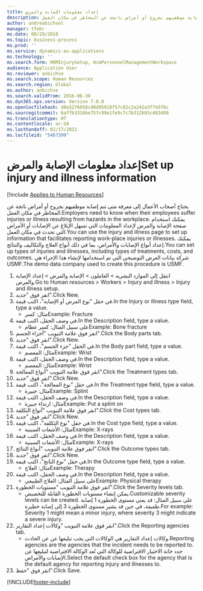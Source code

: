 ```yaml
---
title: إعداد معلومات الإصابة والمرض
description: يحتاج أصحاب الأعمال إلى معرفة متى تتم إصابة موظفيهم بجروح أو أمراض ناتجة عن المخاطر في مكان العمل.
author: andreabichsel
manager: tfehr
ms.date: 08/29/2018
ms.topic: business-process
ms.prod: ''
ms.service: dynamics-ax-applications
ms.technology: ''
ms.search.form: HRMInjurySetup, HcmPersonnelManagementWorkspace
audience: Application User
ms.reviewer: anbichse
ms.search.scope: Human Resources
ms.search.region: Global
ms.author: anbichse
ms.search.validFrom: 2016-06-30
ms.dyn365.ops.version: Version 7.0.0
ms.openlocfilehash: d8e5276958cd0d95918f57c82c2a242a3f745f6c
ms.sourcegitcommit: 6affb3316be757c99e1fe9c7c7b312b93c483408
ms.translationtype: HT
ms.contentlocale: ar-SA
ms.lasthandoff: 02/17/2021
ms.locfileid: "5467399"
---
```

# <a name="set-up-injury-and-illness-information"></a><span data-ttu-id="94672-103">إعداد معلومات الإصابة والمرض</span><span class="sxs-lookup"><span data-stu-id="94672-103">Set up injury and illness information</span></span>

[!include [Applies to Human Resources](../includes/applies-to-hr.md)]



<span data-ttu-id="94672-104">يحتاج أصحاب الأعمال إلى معرفة متى تتم إصابة موظفيهم بجروح أو أمراض ناتجة عن المخاطر في مكان العمل.</span><span class="sxs-lookup"><span data-stu-id="94672-104">Employers need to know when their employees suffer injuries or illness resulting from hazards in the workplace.</span></span> <span data-ttu-id="94672-105">يمكنك استخدام صفحة الإصابة والمرض لإعداد المعلومات التي تسهل الإبلاغ عن الإصابات أو الأمراض التي تحدث في مكان العمل.</span><span class="sxs-lookup"><span data-stu-id="94672-105">You can use the injury and illness page to set up information that facilitates reporting work-place injuries or illnesses.</span></span> <span data-ttu-id="94672-106">يمكنك إعداد أنواع الإصابات والأمراض، بما في ذلك أنواع العلاج والتكاليف والنتائج.</span><span class="sxs-lookup"><span data-stu-id="94672-106">You can set up types of injuries and illnesses, including types of treatments, costs, and outcomes.</span></span> <span data-ttu-id="94672-107">شركة بيانات العرض التوضيحي التي تم استخدامها لإنشاء هذا الإجراء هي USMF.</span><span class="sxs-lookup"><span data-stu-id="94672-107">The demo data company used to create this procedure is USMF.</span></span>

1. <span data-ttu-id="94672-108">انتقل إلى الموارد البشرية > العاملون‬ > الإصابة والمرض > إعداد الإصابة والمرض.</span><span class="sxs-lookup"><span data-stu-id="94672-108">Go to Human resources > Workers > Injury and illness > Injury and illness setup.</span></span>
2. <span data-ttu-id="94672-109">انقر فوق "جديد".</span><span class="sxs-lookup"><span data-stu-id="94672-109">Click New.</span></span>
3. <span data-ttu-id="94672-110">في حقل "نوع المرض أو الإصابة"، اكتب قيمة.</span><span class="sxs-lookup"><span data-stu-id="94672-110">In the Injury or illness type field, type a value.</span></span>
    * <span data-ttu-id="94672-111">مثال: كسر</span><span class="sxs-lookup"><span data-stu-id="94672-111">Example: Fracture</span></span>  
4. <span data-ttu-id="94672-112">في وصف الحقل، اكتب قيمة.</span><span class="sxs-lookup"><span data-stu-id="94672-112">In the Description field, type a value.</span></span>
    * <span data-ttu-id="94672-113">على سبيل المثال: كسر عظام</span><span class="sxs-lookup"><span data-stu-id="94672-113">Example: Bone fracture</span></span>  
5. <span data-ttu-id="94672-114">انقر فوق علامة التبويب "أجزاء الجسم".</span><span class="sxs-lookup"><span data-stu-id="94672-114">Click the Body parts tab.</span></span>
6. <span data-ttu-id="94672-115">انقر فوق "جديد".</span><span class="sxs-lookup"><span data-stu-id="94672-115">Click New.</span></span>
7. <span data-ttu-id="94672-116">في الحقل "جزء الجسم"، اكتب قيمة.</span><span class="sxs-lookup"><span data-stu-id="94672-116">In the Body part field, type a value.</span></span>
    * <span data-ttu-id="94672-117">مثال: المعصم</span><span class="sxs-lookup"><span data-stu-id="94672-117">Example: Wrist</span></span>  
8. <span data-ttu-id="94672-118">في وصف الحقل، اكتب قيمة.</span><span class="sxs-lookup"><span data-stu-id="94672-118">In the Description field, type a value.</span></span>
    * <span data-ttu-id="94672-119">مثال: المعصم</span><span class="sxs-lookup"><span data-stu-id="94672-119">Example: Wrist</span></span>  
9. <span data-ttu-id="94672-120">انقر فوق علامة التبويب "أنواع المعالجة".</span><span class="sxs-lookup"><span data-stu-id="94672-120">Click the Treatment types tab.</span></span>
10. <span data-ttu-id="94672-121">انقر فوق "جديد".</span><span class="sxs-lookup"><span data-stu-id="94672-121">Click New.</span></span>
11. <span data-ttu-id="94672-122">في حقل "نوع المعالجة"، اكتب قيمة.</span><span class="sxs-lookup"><span data-stu-id="94672-122">In the Treatment type field, type a value.</span></span>
    * <span data-ttu-id="94672-123">مثال: جبيرة</span><span class="sxs-lookup"><span data-stu-id="94672-123">Example: Splint</span></span>  
12. <span data-ttu-id="94672-124">في وصف الحقل، اكتب قيمة.</span><span class="sxs-lookup"><span data-stu-id="94672-124">In the Description field, type a value.</span></span>
    * <span data-ttu-id="94672-125">مثال: ارتداء جبيرة</span><span class="sxs-lookup"><span data-stu-id="94672-125">Example: Put a splint on</span></span>  
13. <span data-ttu-id="94672-126">انقر فوق علامة التبويب "أنواع التكلفة‬".</span><span class="sxs-lookup"><span data-stu-id="94672-126">Click the Cost types tab.</span></span>
14. <span data-ttu-id="94672-127">انقر فوق "جديد".</span><span class="sxs-lookup"><span data-stu-id="94672-127">Click New.</span></span>
15. <span data-ttu-id="94672-128">في حقل "نوع التكلفة"، اكتب قيمة.</span><span class="sxs-lookup"><span data-stu-id="94672-128">In the Cost type field, type a value.</span></span>
    * <span data-ttu-id="94672-129">مثال: الأشعات السينية</span><span class="sxs-lookup"><span data-stu-id="94672-129">Example: X-rays</span></span>  
16. <span data-ttu-id="94672-130">في وصف الحقل، اكتب قيمة.</span><span class="sxs-lookup"><span data-stu-id="94672-130">In the Description field, type a value.</span></span>
    * <span data-ttu-id="94672-131">مثال: الأشعات السينية</span><span class="sxs-lookup"><span data-stu-id="94672-131">Example: X-rays</span></span>  
17. <span data-ttu-id="94672-132">انقر فوق علامة التبويب "أنواع النتائج".</span><span class="sxs-lookup"><span data-stu-id="94672-132">Click the Outcome types tab.</span></span>
18. <span data-ttu-id="94672-133">انقر فوق "جديد".</span><span class="sxs-lookup"><span data-stu-id="94672-133">Click New.</span></span>
19. <span data-ttu-id="94672-134">في حقل "نوع الناتج"، اكتب قيمة.</span><span class="sxs-lookup"><span data-stu-id="94672-134">In the Outcome type field, type a value.</span></span>
    * <span data-ttu-id="94672-135">مثال: العلاج</span><span class="sxs-lookup"><span data-stu-id="94672-135">Example: Therapy</span></span>  
20. <span data-ttu-id="94672-136">في وصف الحقل، اكتب قيمة.</span><span class="sxs-lookup"><span data-stu-id="94672-136">In the Description field, type a value.</span></span>
    * <span data-ttu-id="94672-137">على سبيل المثال: العلاج الطبيعي</span><span class="sxs-lookup"><span data-stu-id="94672-137">Example: Physical therapy</span></span>  
21. <span data-ttu-id="94672-138">انقر فوق علامة التبويب "مستويات الخطورة".</span><span class="sxs-lookup"><span data-stu-id="94672-138">Click the Severity levels tab.</span></span>
    * <span data-ttu-id="94672-139">يمكن إنشاء مستويات الخطورة القابلة للتخصيص.</span><span class="sxs-lookup"><span data-stu-id="94672-139">Customizable severity levels can be created.</span></span> <span data-ttu-id="94672-140">على سبيل المثال: قد يعني مستوى الخطورة 1 إصابة طفيفة، في حين قد يشير مستوى الخطورة 3 إلى إصابة خطيرة.</span><span class="sxs-lookup"><span data-stu-id="94672-140">For example: Severity 1 might mean a minor injury, where severity 3 might indicate a severe injury.</span></span>  
22. <span data-ttu-id="94672-141">انقر فوق علامة التبويب "وكالات إعداد التقارير".</span><span class="sxs-lookup"><span data-stu-id="94672-141">Click the Reporting agencies tab.</span></span>
    * <span data-ttu-id="94672-142">وكالات إعداد التقارير هي الوكالات التي يجب تبليغها عن عن الحادث.</span><span class="sxs-lookup"><span data-stu-id="94672-142">Reporting agencies are the agencies that the incident needs to be reported to.</span></span> <span data-ttu-id="94672-143">حدد خانة الاختيار الافتراضية للوكالة التي تُعد الوكالة الافتراضية لتبليغها عن الإصابات والأمراض.</span><span class="sxs-lookup"><span data-stu-id="94672-143">Select the default check box for the agency that is the default agency for reporting injury and illnesses to.</span></span>  
23. <span data-ttu-id="94672-144">انقر فوق "حفظ".</span><span class="sxs-lookup"><span data-stu-id="94672-144">Click Save.</span></span>



[!INCLUDE[footer-include](../includes/footer-banner.md)]